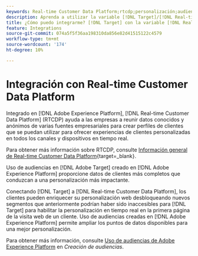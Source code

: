 ```yaml
---
keywords: Real-time Customer Data Platform;rtcdp;personalización;audiencias aep;audiencias de adobe experience platform
description: Aprenda a utilizar la variable [!DNL Target]/[!DNL Real-time Customer Data Platform] (RTCDP) para proporcionar datos de clientes más completos y una personalización más impactante.
title: ¿Cómo puedo integrarme? [!DNL Target] con la variable [!DNL Real-time Customer Data Platform]?
feature: Integrations
source-git-commit: 074a5f5f36aa198310da856e82d41515122c4579
workflow-type: tm+mt
source-wordcount: '174'
ht-degree: 10%

---
```



# Integración con Real-time Customer Data Platform

Integrado en [!DNL Adobe Experience Platform], [!DNL Real-time Customer Data Platform] (RTCDP) ayuda a las empresas a reunir datos conocidos y anónimos de varias fuentes empresariales para crear perfiles de clientes que se puedan utilizar para ofrecer experiencias de clientes personalizadas en todos los canales y dispositivos en tiempo real.

Para obtener más información sobre RTCDP, consulte [Información general de Real-time Customer Data Platform](https://experienceleague.adobe.com/docs/experience-platform/rtcdp/overview.html?lang=es){target=_blank}.

Uso de audiencias en [!DNL Adobe Target] creado en [!DNL Adobe Experience Platform] proporcione datos de clientes más completos que conduzcan a una personalización más impactante.

Conectando [!DNL Target] a [!DNL Real-time Customer Data Platform], los clientes pueden enriquecer su personalización web desbloqueando nuevos segmentos que anteriormente podrían haber sido inaccesibles para [!DNL Target] para habilitar la personalización en tiempo real en la primera página de la visita web de un cliente. Uso de audiencias creadas en [!DNL Adobe Experience Platform] permite ampliar los puntos de datos disponibles para una mejor personalización.

Para obtener más información, consulte [Uso de audiencias de Adobe Experience Platform](/help/main/c-target/c-audiences/audiences.md#aep) en *Creación de audiencias*.